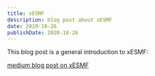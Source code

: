 ```yaml
---
title: xESMF
description: blog post about xESMF
date: 2020-10-26
publishDate: 2020-10-26
---
```


This blog post is a general introduction to xESMF:

[medium blog post on xESMF](https://medium.com/pangeo/changing-the-way-you-look-at-earth-data-with-xesmf-ee55d0b380e5)

